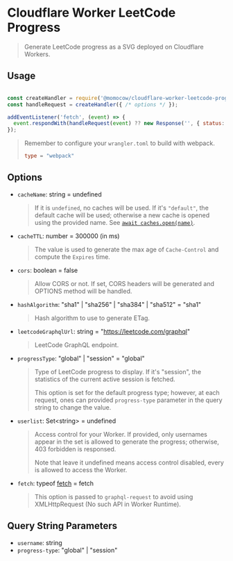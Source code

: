 # Cloudflare Worker LeetCode Progress

> Generate LeetCode progress as a SVG deployed on Cloudflare Workers.

## Usage

```js

const createHandler = require('@momocow/cloudflare-worker-leetcode-progress').default
const handleRequest = createHandler({ /* options */ });

addEventListener('fetch', (event) => {
  event.respondWith(handleRequest(event) ?? new Response('', { status: 405 }));
});
```

> Remember to configure your `wrangler.toml` to build with webpack.
>
> ```toml
> type = "webpack"
> ``` 

## Options
- `cacheName`: string = undefined
  > If it is `undefined`, no caches will be used. If it's `"default"`, the default cache will be used; otherwise a new cache is opened using the provided name. See [`await caches.open(name)`](https://developers.cloudflare.com/workers/runtime-apis/cache#accessing-cache).
- `cacheTTL`: number = 300000 (in ms)
  > The value is used to generate the max age of `Cache-Control` and compute the `Expires` time.
- `cors`: boolean = false
  > Allow CORS or not. If set, CORS headers will be generated and OPTIONS method will be handled.
- `hashAlgorithm`: "sha1" | "sha256" | "sha384" | "sha512" = "sha1"
  > Hash algorithm to use to generate ETag.
- `leetcodeGraphqlUrl`: string = "https://leetcode.com/graphql"
  > LeetCode GraphQL endpoint.
- `progressType`: "global" | "session" = "global"
  > Type of LeetCode progress to display. If it's "session", the statistics of the current active session is fetched.
  > 
  > This option is set for the default progress type; however, at each request, ones can provided `progress-type` parameter in the query string to change the value.
- `userlist`: Set&lt;string&gt; = undefined
  > Access control for your Worker. If provided, only usernames appear in the set is allowed to generate the progress; otherwise, 403 forbidden is responsed.
  >  
  > Note that leave it undefined means access control disabled, every is allowed to access the Worker.
- `fetch`: typeof [fetch](https://developers.cloudflare.com/workers/runtime-apis/fetch) = fetch
  > This option is passed to `graphql-request` to avoid using XMLHttpRequest (No such API in Worker Runtime).

## Query String Parameters
- `username`: string
- `progress-type`: "global" | "session"
